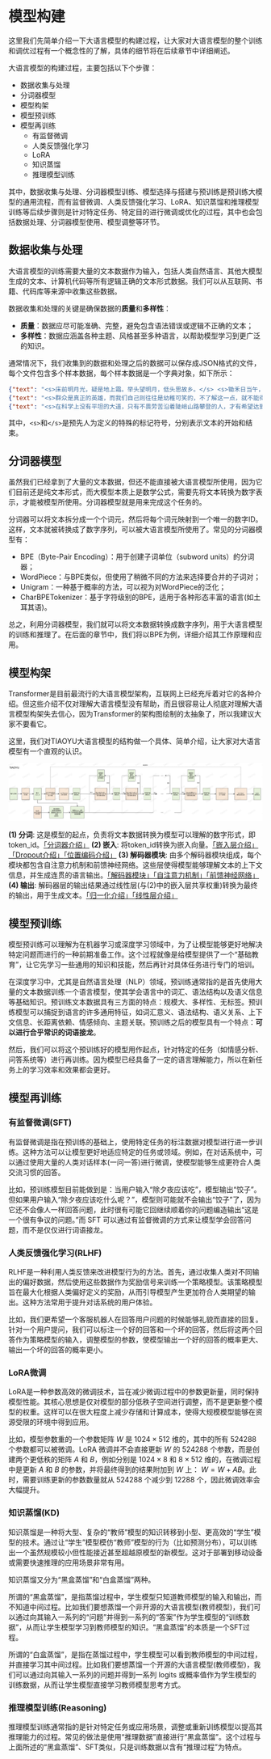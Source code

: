 # 模型构建

这里我们先简单介绍一下大语言模型的构建过程，让大家对大语言模型的整个训练和调优过程有一个概念性的了解，具体的细节将在后续章节中详细阐述。

大语言模型的构建过程，主要包括以下个步骤：
 - 数据收集与处理
 - 分词器模型
 - 模型构架
 - 模型预训练
 - 模型再训练
   - 有监督微调
   - 人类反馈强化学习
   - LoRA
   - 知识蒸馏
   - 推理模型训练

其中，数据收集与处理、分词器模型训练、模型选择与搭建与预训练是预训练大模型的通用流程，而有监督微调、人类反馈强化学习、LoRA、知识蒸馏和推理模型训练等后续步骤则是针对特定任务、特定目的进行微调或优化的过程，其中也会包括数据处理、分词器模型使用、模型调整等环节。

## 数据收集与处理

大语言模型的训练需要大量的文本数据作为输入，包括人类自然语言、其他大模型生成的文本、计算机代码等所有逻辑正确的文本形式数据。我们可以从互联网、书籍、代码库等来源中收集这些数据。

数据收集和处理的关键是确保数据的**质量**和**多样性**：
 - **质量**：数据应尽可能准确、完整，避免包含语法错误或逻辑不正确的文本；
 - **多样性**：数据应涵盖各种主题、风格甚至多种语言，以帮助模型学习到更广泛的知识。

通常情况下，我们收集到的数据和处理之后的数据可以保存成JSON格式的文件，每个文件包含多个样本数据，每个样本数据是一个字典对象，如下所示：

```json
{"text": "<s>床前明月光，疑是地上霜。举头望明月，低头思故乡。</s> <s>锄禾日当午，汗滴禾下土。谁知盘中餐，粒粒皆辛苦。</s>"}
{"text": "<s>群众是真正的英雄，而我们自己则往往是幼稚可笑的，不了解这一点，就不能得到起码的知识。</s> <s>星星之火，可以燎原。</s>"}
{"text": "<s>在科学上没有平坦的大道，只有不畏劳苦沿着陡峭山路攀登的人，才有希望达到光辉的顶点。</s> <s>一步实际运动比一打纲领更重要。</s>"}
```
其中，`<s>`和`</s>`是预先人为定义的特殊的标记符号，分别表示文本的开始和结束。

## 分词器模型

虽然我们已经拿到了大量的文本数据，但还不能直接被大语言模型所使用，因为它们目前还是纯文本形式，而大模型本质上是数学公式，需要先将文本转换为数字表示，才能被模型所使用。分词器模型就是用来完成这个任务的。

分词器可以将文本拆分成一个个词元，然后将每个词元映射到一个唯一的数字ID。这样，文本就被转换成了数字序列，可以被大语言模型所使用了。常见的分词器模型有：
 - BPE（Byte-Pair Encoding）：用于创建子词单位（subword units）的分词器；
 - WordPiece：与BPE类似，但使用了稍微不同的方法来选择要合并的子词对；
 - Unigram：一种基于概率的方法，可以视为对WordPiece的泛化；
 - CharBPETokenizer：基于字符级别的BPE，适用于各种形态丰富的语言(如土耳其语)。

总之，利用分词器模型，我们就可以将文本数据转换成数字序列，用于大语言模型的训练和推理了。在后面的章节中，我们将以BPE为例，详细介绍其工作原理和应用。

## 模型构架

Transformer是目前最流行的大语言模型架构，互联网上已经充斥着对它的各种介绍。但这些介绍不仅对理解大语言模型没有帮助，而且很容易让人彻底对理解大语言模型构架失去信心，因为Transformer的架构图绘制的太抽象了，所以我建议大家不要看它。

这里，我们对TIAOYU大语言模型的结构做一个具体、简单介绍，让大家对大语言模型有一个直观的认识。

<div align="center">
<img src="../images/notebook2/image_1.png" alt="image_1.png">
</div>

**(1) 分词**: 这是模型的起点，负责将文本数据转换为模型可以理解的数字形式，即 token_id。[「分词器介绍」](3-分词器.md)
**(2) 嵌入**: 将token_id转换为嵌入向量。[「嵌入层介绍」](4-嵌入层.md)[「Dropout介绍」](5-正则化.md)[「位置编码介绍」](6-位置编码.md)
**(3) 解码器模块**: 由多个解码器模块组成，每个模块都包含自注意力机制和前馈神经网络。这些层使得模型能够理解文本的上下文信息，并生成连贯的语言输出。[「解码器模块」](9-解码器模块.md)[「自注意力机制」](10-多头掩码自注意力机制.md)[「前馈神经网络」](11-MOE前馈神经网络.md)
**(4) 输出**: 解码器层的输出结果通过线性层(与(2)中的嵌入层共享权重)转换为最终的输出，用于生成文本。[「归一化介绍」](7-归一化.md)[「线性层介绍」](8-线性层.md)

## 模型预训练

模型预训练可以理解为在机器学习或深度学习领域中，为了让模型能够更好地解决特定问题而进行的一种前期准备工作。这个过程就像是给模型提供了一个“基础教育”，让它先学习一些通用的知识和技能，然后再针对具体任务进行专门的培训。

在深度学习中，尤其是自然语言处理（NLP）领域，预训练通常指的是首先使用大量的文本数据训练一个语言模型，使其学会语言中的词汇、语法结构以及语义信息等基础知识。预训练文本数据具有三方面的特点：规模大、多样性、无标签。预训练模型可以捕捉到语言的许多通用特征，如词汇意义、语法结构、语义关系、上下文信息、长距离依赖、情感倾向、主题关联。预训练之后的模型具有一个特点：**可以进行合乎常识的词语接龙**。

然后，我们可以将这个预训练好的模型用作起点，针对特定的任务（如情感分析、问答系统等）进行再训练。因为模型已经具备了一定的语言理解能力，所以在新任务上的学习效率和效果都会更好。

## 模型再训练

### 有监督微调(SFT)

有监督微调是指在预训练的基础上，使用特定任务的标注数据对模型进行进一步训练。这种方法可以让模型更好地适应特定的任务或领域。例如，在对话系统中，可以通过使用大量的人类对话样本(一问一答)进行微调，使模型能够生成更符合人类交流习惯的回答。

比如，预训练模型目前能做到是：当用户输入“除夕夜应该吃”，模型输出“饺子”。但如果用户输入“除夕夜应该吃什么呢？”，模型则可能就不会输出“饺子”了，因为它还不会像人一样回答问题，此时很有可能它回继续顺着你的问题编造输出“这是一个很有争议的问题。”而 SFT 可以通过有监督微调的方式来让模型学会回答问题，而不是仅仅进行词语接龙。

### 人类反馈强化学习(RLHF)

RLHF是一种利用人类反馈来改进模型行为的方法。首先，通过收集人类对不同输出的偏好数据，然后使用这些数据作为奖励信号来训练一个策略模型。该策略模型旨在最大化根据人类偏好定义的奖励，从而引导模型产生更加符合人类期望的输出。这种方法常用于提升对话系统的用户体验。

比如，我们更希望一个客服机器人在回答用户问题的时候能够礼貌而直接的回复。针对一个用户提问，我们可以标注一个好的回答和一个坏的回答，然后将这两个回答作为策略模型的输入，调整模型的参数，使模型输出一个好的回答的概率更大、输出一个坏的回答的概率更小。

### LoRA微调

LoRA是一种参数高效的微调技术，旨在减少微调过程中的参数更新量，同时保持模型性能。其核心思想是仅对模型的部分低秩子空间进行调整，而不是更新整个模型的权重。这样可以在很大程度上减少存储和计算成本，使得大规模模型能够在资源受限的环境中得到应用。

比如，模型参数重的一个参数矩阵 $W$ 是 $1024 \times 512$ 维的，其中的所有 524288 个参数都可以被微调。LoRA 微调并不会直接更新 $W$ 的 524288 个参数，而是创建两个更低秩的矩阵 $A$ 和 $B$，例如分别是  $1024 \times 8$ 和 $8 \times 512$ 维的，在微调过程中是更新 $A$ 和 $B$ 的参数，并将最终得到的结果附加到 $W$ 上： $W = W + AB$。此时，需要训练更新的参数数量就从 524288 个减少到 12288 个，因此微调效率会大幅提升。

### 知识蒸馏(KD)

知识蒸馏是一种将大型、复杂的“教师”模型的知识转移到小型、更高效的“学生”模型的技术。通过让“学生”模型模仿“教师”模型的行为（比如预测分布），可以训练出一个虽然规模较小但性能接近甚至超越原模型的新模型。这对于部署到移动设备或需要快速推理的应用场景非常有用。

知识蒸馏又分为“黑盒蒸馏”和“白盒蒸馏”两种。

所谓的“黑盒蒸馏”，是指蒸馏过程中，学生模型只知道教师模型的输入和输出，而不知道中间过程。比如我们要想蒸馏一个非开源的大语言模型(教师模型)，我们可以通过向其输入一系列的“问题”并得到一系列的“答案”作为学生模型的“训练数据”，从而让学生模型学习到教师模型的知识。“黑盒蒸馏”的本质是一个SFT过程。

所谓的“白盒蒸馏”，是指在蒸馏过程中，学生模型可以看到教师模型的中间过程，并直接学习其中间过程。比如我们要想蒸馏一个开源的大语言模型(教师模型)，我们可以通过向其输入一系列的问题并得到一系列 logits 或概率值作为学生模型的训练数据，从而让学生模型直接学习教师模型思考方式。

### 推理模型训练(Reasoning)

推理模型训练通常指的是针对特定任务或应用场景，调整或重新训练模型以提高其推理能力的过程。常见的做法是使用“推理数据”直接进行“黑盒蒸馏”。这个过程与上面所述的“黑盒蒸馏”、SFT类似，只是训练数据以含有“推理过程”为特点。
